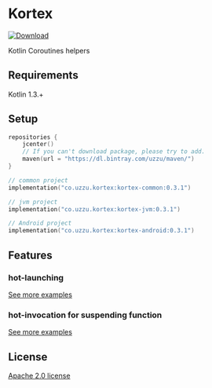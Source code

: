 # Kortex

[![Download](https://api.bintray.com/packages/uzzu/maven/kortex/images/download.svg)](https://bintray.com/uzzu/maven/kortex/_latestVersion)

Kotlin Coroutines helpers

## Requirements

Kotlin 1.3.+

## Setup

```kotlin
repositories {
    jcenter()
    // If you can't download package, please try to add.
    maven(url = "https://dl.bintray.com/uzzu/maven/")
}
```

```kotlin
// common project
implementation("co.uzzu.kortex:kortex-common:0.3.1")

// jvm project
implementation("co.uzzu.kortex:kortex-jvm:0.3.1")

// Android project
implementation("co.uzzu.kortex:kortex-android:0.3.1")
```

## Features

### hot-launching

[See more examples](subprojects/core/src/jvmTest/kotlin/co/uzzu/kortex/HotLaunchJvmTest.kt)

### hot-invocation for suspending function

[See more examples](subprojects/core/src/jvmTest/kotlin/co/uzzu/kortex/HotInvocationJvmTest.kt)

## License

[Apache 2.0 license](LICENSE.txt)
